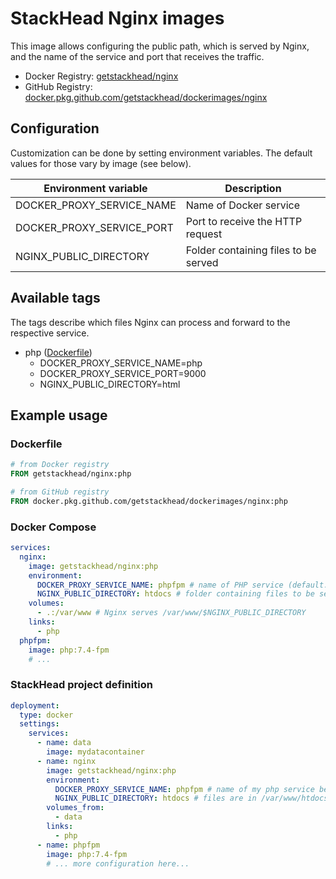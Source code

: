 # StackHead Nginx images

This image allows configuring the public path, which is served by Nginx, and the name of the 
service and port that receives the traffic.

* Docker Registry: [getstackhead/nginx](https://hub.docker.com/repository/docker/getstackhead/nginx)
* GitHub Registry: [docker.pkg.github.com/getstackhead/dockerimages/nginx](...)

## Configuration

Customization can be done by setting environment variables.
The default values for those vary by image (see below).

|Environment variable|Description|
| ------------------ | --------- |
|DOCKER_PROXY_SERVICE_NAME|Name of Docker service|
|DOCKER_PROXY_SERVICE_PORT|Port to receive the HTTP request|
|NGINX_PUBLIC_DIRECTORY|Folder containing files to be served|

## Available tags

The tags describe which files Nginx can process and forward to the respective service.

* php ([Dockerfile](./php/Dockerfile))
  * DOCKER_PROXY_SERVICE_NAME=php
  * DOCKER_PROXY_SERVICE_PORT=9000
  * NGINX_PUBLIC_DIRECTORY=html

## Example usage

### Dockerfile
```dockerfile
# from Docker registry
FROM getstackhead/nginx:php

# from GitHub registry
FROM docker.pkg.github.com/getstackhead/dockerimages/nginx:php
```

### Docker Compose
```yaml
services:
  nginx:
    image: getstackhead/nginx:php
    environment:
      DOCKER_PROXY_SERVICE_NAME: phpfpm # name of PHP service (default: php)
      NGINX_PUBLIC_DIRECTORY: htdocs # folder containing files to be served (default: www)
    volumes:
      - .:/var/www # Nginx serves /var/www/$NGINX_PUBLIC_DIRECTORY
    links:
      - php
  phpfpm:
    image: php:7.4-fpm
    # ...
```

### StackHead project definition
```yaml
deployment:
  type: docker
  settings:
    services:
      - name: data
        image: mydatacontainer
      - name: nginx
        image: getstackhead/nginx:php
        environment:
          DOCKER_PROXY_SERVICE_NAME: phpfpm # name of my php service below is phpfpm
          NGINX_PUBLIC_DIRECTORY: htdocs # files are in /var/www/htdocs (mounted from mydatacontainer)
        volumes_from:
          - data
        links:
          - php
      - name: phpfpm
        image: php:7.4-fpm
        # ... more configuration here...
```